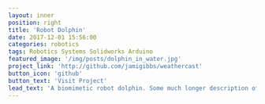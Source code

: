 ```yaml
---
layout: inner
position: right
title: 'Robot Dolphin'
date: 2017-12-01 15:56:00
categories: robotics
tags: Robotics Systems Solidworks Arduino
featured_image: '/img/posts/dolphin_in_water.jpg'
project_link: 'http://github.com/jamigibbs/weathercast'
button_icon: 'github'
button_text: 'Visit Project'
lead_text: 'A biomimetic robot dolphin. Some much longer description of the robot and proejct just to see how this will look on the website and if it is absolutely ugly and needs to be changed in some way like an undercooked rack of meatballs with spaghetti sauce.'
---
```

